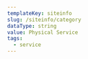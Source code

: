 ```yaml
---
templateKey: siteinfo
slug: /siteinfo/category
dataType: string
value: Physical Service
tags:
  - service
---
```

